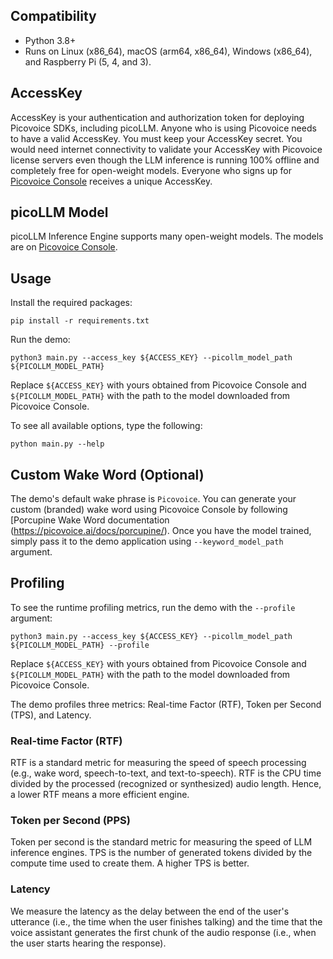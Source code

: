 ## Compatibility

- Python 3.8+
- Runs on Linux (x86_64), macOS (arm64, x86_64), Windows (x86_64), and Raspberry Pi (5, 4, and 3).

## AccessKey

AccessKey is your authentication and authorization token for deploying Picovoice SDKs, including picoLLM. Anyone who is
using Picovoice needs to have a valid AccessKey. You must keep your AccessKey secret. You would need internet
connectivity to validate your AccessKey with Picovoice license servers even though the LLM inference is running 100%
offline and completely free for open-weight models. Everyone who signs up for
[Picovoice Console](https://console.picovoice.ai/) receives a unique AccessKey.

## picoLLM Model

picoLLM Inference Engine supports many open-weight models. The models are on
[Picovoice Console](https://console.picovoice.ai/).

## Usage

Install the required packages:

```console
pip install -r requirements.txt
```

Run the demo:

```console
python3 main.py --access_key ${ACCESS_KEY} --picollm_model_path ${PICOLLM_MODEL_PATH} 
```

Replace `${ACCESS_KEY}` with yours obtained from Picovoice Console and `${PICOLLM_MODEL_PATH}` with the path to the 
model downloaded from Picovoice Console.

To see all available options, type the following:

```console
python main.py --help
```

## Custom Wake Word (Optional)

The demo's default wake phrase is `Picovoice`. You can generate your custom (branded) wake word using Picovoice  Console by following [Porcupine Wake Word documentation (https://picovoice.ai/docs/porcupine/). Once you have the model trained, simply pass it to the demo
application using `--keyword_model_path` argument.

## Profiling

To see the runtime profiling metrics, run the demo with the `--profile` argument:

```console
python3 main.py --access_key ${ACCESS_KEY} --picollm_model_path ${PICOLLM_MODEL_PATH} --profile 
```

Replace `${ACCESS_KEY}` with yours obtained from Picovoice Console and `${PICOLLM_MODEL_PATH}` with the path to the 
model downloaded from Picovoice Console.

The demo profiles three metrics: Real-time Factor (RTF), Token per Second (TPS), and Latency.

### Real-time Factor (RTF)

RTF is a standard metric for measuring the speed of speech processing (e.g., wake word, speech-to-text, and 
text-to-speech). RTF is the CPU time divided by the processed (recognized or synthesized) audio length. Hence, a lower RTF means a more efficient engine.

### Token per Second (PPS)

Token per second is the standard metric for measuring the speed of LLM inference engines. TPS is the number of 
generated tokens divided by the compute time used to create them. A higher TPS is better.

### Latency

We measure the latency as the delay between the end of the user's utterance (i.e., the time when the user finishes talking) and the 
time that the voice assistant generates the first chunk of the audio response (i.e., when the user starts hearing the response).

